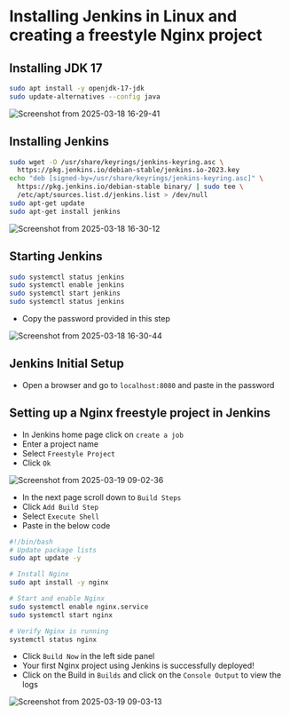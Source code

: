 # Installing Jenkins in Linux and creating a freestyle Nginx project


## Installing JDK 17
```bash
sudo apt install -y openjdk-17-jdk
sudo update-alternatives --config java
```

![Screenshot from 2025-03-18 16-29-41](https://github.com/user-attachments/assets/0a5caef6-c19a-4671-92f6-e8bd03d6782b)
## Installing Jenkins
```bash
sudo wget -O /usr/share/keyrings/jenkins-keyring.asc \
  https://pkg.jenkins.io/debian-stable/jenkins.io-2023.key
echo "deb [signed-by=/usr/share/keyrings/jenkins-keyring.asc]" \
  https://pkg.jenkins.io/debian-stable binary/ | sudo tee \
  /etc/apt/sources.list.d/jenkins.list > /dev/null
sudo apt-get update
sudo apt-get install jenkins
```

![Screenshot from 2025-03-18 16-30-12](https://github.com/user-attachments/assets/58ecbfff-0560-4f9c-8b09-bf01dc81d1f8)
## Starting Jenkins
```bash
sudo systemctl status jenkins
sudo systemctl enable jenkins
sudo systemctl start jenkins
sudo systemctl status jenkins
```
 - Copy the password provided in this step
   
![Screenshot from 2025-03-18 16-30-44](https://github.com/user-attachments/assets/35ac9957-d12c-4f14-8511-bb1398efa5b6)

## Jenkins Initial Setup
 - Open a browser and go to `localhost:8080` and paste in the password
## Setting up a Nginx freestyle project in Jenkins
 - In Jenkins home page click on `create a job`
 - Enter a project name
 - Select `Freestyle Project`
 - Click `Ok`
   
![Screenshot from 2025-03-19 09-02-36](https://github.com/user-attachments/assets/fe697d8a-8be9-4f01-9291-05984d76c54b)

 - In the next page scroll down to `Build Steps`
 - Click `Add Build Step`
 - Select `Execute Shell`
 - Paste in the below code
```bash
#!/bin/bash
# Update package lists
sudo apt update -y

# Install Nginx
sudo apt install -y nginx

# Start and enable Nginx
sudo systemctl enable nginx.service
sudo systemctl start nginx

# Verify Nginx is running
systemctl status nginx
```

 - Click `Build Now` in the left side panel
 - Your first Nginx project using Jenkins is successfully deployed!
 - Click on the Build in `Builds` and click on the `Console Output` to view the logs

![Screenshot from 2025-03-19 09-03-13](https://github.com/user-attachments/assets/354725ed-975d-4059-aa4d-6c3ba9735c37)
